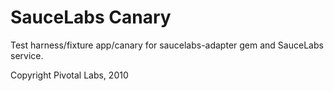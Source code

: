 SauceLabs Canary
================

Test harness/fixture app/canary for saucelabs-adapter gem and SauceLabs service.

Copyright Pivotal Labs, 2010